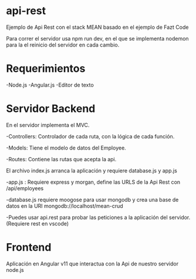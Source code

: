 # api-rest

Ejemplo de Api Rest con el stack MEAN basado en el ejemplo de Fazt Code

Para correr el servidor usa npm run dev, en el que se implementa nodemon para la el reinicio del servidor en cada cambio.

# Requerimientos

-Node.js
-Angular.js
-Editor de texto

# Servidor Backend

En el servidor implementa el MVC.

-Controllers: Controlador de cada ruta, con la lógica de cada función.

-Models: Tiene el modelo de datos del Employee.

-Routes: Contiene las rutas que acepta la api.

El archivo index.js arranca la aplicación y requiere database.js y app.js

-app.js : Requiere express y morgan, define las URLS de la Api Rest con /api/employees

-database.js requiere moogose para usar mongodb y crea una base de datos en la URI mongodb://localhost/mean-crud

-Puedes usar api.rest para probar las peticiones a la aplicación del servidor. (Requiere rest en vscode)

# Frontend

Aplicación en Angular v11 que interactua con la Api de nuestro servidor node.js
